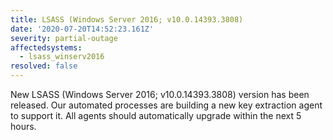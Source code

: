 ```yaml
---
title: LSASS (Windows Server 2016; v10.0.14393.3808)
date: '2020-07-20T14:52:23.161Z'
severity: partial-outage
affectedsystems:
  - lsass_winserv2016
resolved: false
---
```

New LSASS (Windows Server 2016; v10.0.14393.3808) version has been released. Our automated processes are building a new key extraction agent to support it. All agents should automatically upgrade within the next 5 hours.

<!--- language code: en -->
